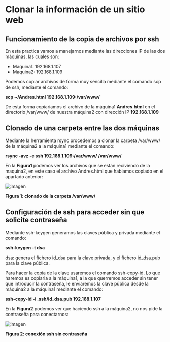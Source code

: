 # Clonar la información de un sitio web

## Funcionamiento de la copia de archivos por ssh

En esta practica vamos a manejarnos mediante las direcciones IP de las dos máquinas, las cuales son:

- Maquina1: 192.168.1.107
- Maquina2: 192.168.1.109

Podemos copiar archivos de forma muy sencilla mediante el comando scp de ssh, mediante el comando:

**scp ~/Andres.html 192.168.1.109:/var/www/**

De esta forma copiariamos el archivo de la máquina1 **Andres.html** en el directorio /var/www/ de nuestra máquina2 con dirección IP **192.168.1.109**

## Clonado de una carpeta entre las dos máquinas

Mediante la herramienta rsync procedemos a clonar la carpeta /var/www/ de la máquina2 a la máquina1 mediante el comando:

**rsync -avz -e ssh 192.168.1.109:/var/www/ /var/www/**

En la **Figura1** podemos ver los archivos que se estan reciviendo de la maquina2, en este caso el archivo Andres.html que habiamos copiado en el apartado anterior:

![imagen](https://github.com/Andresgp1991/Servidores-web-de-altas-prestaciones/blob/master/Practica2/Figura1.png)

**Figura 1: clonado de la carpeta /var/www/**

## Configuración de ssh para acceder sin que solicite contraseña

Mediante ssh-keygen generamos las claves pública y privada mediante el comando:

**ssh-keygen -t dsa**

dsa: genera el fichero id_dsa para la clave privada, y el fichero id_dsa.pub para la clave pública.

Para hacer la copia de la clave usaremos el comando ssh-copy-id. Lo que haremos es copiarla a la máquina1, a la que querremos acceder sin tener que introducir la contraseña, le enviaremos la clave pública desde la máquina2 a la máquina1 mediante el comando:

**ssh-copy-id -i .ssh/id_dsa.pub 192.168.1.107**

En la **Figura2** podemos ver que haciendo ssh a la máquina2, no nos pide la contraseña para conectarnos:

![imagen](https://github.com/Andresgp1991/Servidores-web-de-altas-prestaciones/blob/master/Practica2/Figura2.png)

**Figura 2: conexión ssh sin contraseña**





